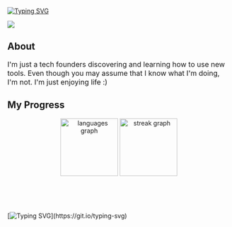 [![Typing SVG](https://readme-typing-svg.herokuapp.com?font=Fira+Code&pause=1000&color=04BADE&width=435&lines=Hi!+I'm+Vix;I+like+to+build+things+and+make+people+laugh;I'm+looking+for+sponsors+ngl)](https://git.io/typing-svg)

<div align="left">
  <img src="https://visitor-badge.laobi.icu/badge?page_id=vixclotet&rstyle=plastic&left_text=Profile%20Views%20:"  />
</div>

## About

<p style="font-size:16px;">
I'm just a tech founders discovering and learning how to use new tools. Even though you may assume that I know what I'm doing, I'm not. I'm just enjoying life :)
</p>

## My Progress

<div align="center" style="margin-bottom: 30px;">
  <img src="https://github-readme-stats.vercel.app/api/top-langs?username=vixclotet&locale=en&hide_title=false&layout=compact&card_width=320&langs_count=10&theme=dark&hide_border=false&order=2" height="130" alt="languages graph"  />
  <img src="https://streak-stats.demolab.com?user=vixclotet&locale=en&mode=daily&theme=dark&hide_border=false&border_radius=12&order=3" height="130" alt="streak graph"  />
</div>
<br><br>

[![Typing SVG](https://readme-typing-svg.demolab.com?font=Fira+Code&size=16&pause=1000&color=04BADE&width=475&lines=%3E+Building.+Learning.+Measuring.+Shipping.+Repeating.)](https://git.io/typing-svg)

